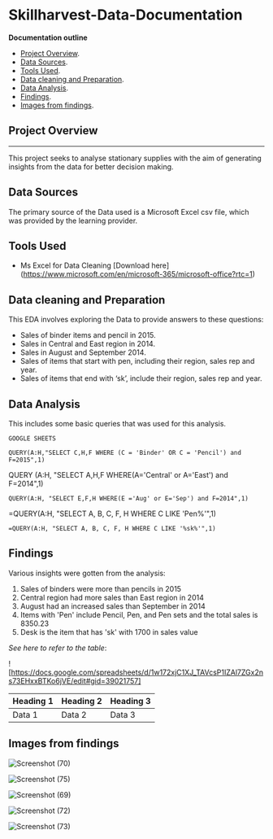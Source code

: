 # Skillharvest-Data-Documentation

**Documentation outline**
- [Project Overview](#project-overview).
- [Data Sources](#data-sources).
- [Tools Used](#tools-used).
- [Data cleaning and Preparation](#data-cleaning-and-preparation).
- [Data Analysis](#data-analysis).
- [Findings](#findings).
- [Images from findings](#images-from-findings).


## Project Overview
---
This project seeks to analyse stationary supplies with the aim of generating insights from the data for better decision making.

## Data Sources
The primary source of the Data used is a Microsoft Excel csv file, which was provided by the learning provider.

## Tools Used
- Ms Excel for Data Cleaning [Download here] (https://www.microsoft.com/en/microsoft-365/microsoft-office?rtc=1)

## Data cleaning and Preparation

This EDA involves exploring the Data to provide answers to these questions:
  - Sales of binder items and pencil in 2015.
  - Sales in Central and East region in 2014.
  - Sales in August and September 2014.
  - Sales of items that start with pen, including their region, sales rep and year.
  - Sales of items that end with ‘sk’, include their region, sales rep and year.

## Data Analysis
This includes some basic queries that was used for this analysis.

````
GOOGLE SHEETS

QUERY(A:H,"SELECT C,H,F WHERE (C = 'Binder' OR C = 'Pencil') and F=2015",1)

````
QUERY (A:H, "SELECT A,H,F WHERE(A='Central' or A='East') and F=2014",1)

````
QUERY(A:H, "SELECT E,F,H WHERE(E ='Aug' or E='Sep') and F=2014",1)

````
=QUERY(A:H, "SELECT A, B, C, F, H WHERE C LIKE 'Pen%'",1)

````
=QUERY(A:H, "SELECT A, B, C, F, H WHERE C LIKE '%sk%'",1)

````


## Findings
Various insights were gotten from the analysis:
  1. Sales of binders were more than pencils in 2015
  2. Central region had more sales than East region in 2014
  3. August had an increased sales than September in 2014
  4. Items with 'Pen' include Pencil, Pen, and Pen sets and the total sales is 8350.23
  5. Desk is the item that has 'sk' with 1700 in sales value

*See here to refer to the table*:

![https://docs.google.com/spreadsheets/d/1w172xjC1XJ_TAVcsP1IZAl7ZGx2ns73EHxxBTKo6jVE/edit#gid=39021757]

|Heading 1|Heading 2|Heading 3|
|---------|---------|---------|
|Data 1|Data 2|Data 3|

## Images from findings

![Screenshot (70)](https://github.com/IbukunAjakaiye/Skillharvest-Data-Documentation/assets/81586815/bc4bdcdf-626b-437e-801d-900197d06fe8)

![Screenshot (75)](https://github.com/IbukunAjakaiye/Skillharvest-Data-Documentation/assets/81586815/ef89871c-bc52-483f-aecb-f11552d48af4)

![Screenshot (69)](https://github.com/IbukunAjakaiye/Skillharvest-Data-Documentation/assets/81586815/c4595b0b-3cea-4402-9a44-d372e2726a62)

![Screenshot (72)](https://github.com/IbukunAjakaiye/Skillharvest-Data-Documentation/assets/81586815/7044e639-01a5-4207-b748-2ac3c8bb7a77)

![Screenshot (73)](https://github.com/IbukunAjakaiye/Skillharvest-Data-Documentation/assets/81586815/f2ce2f0d-87ae-4f6e-8074-eea7b942e8c9)









